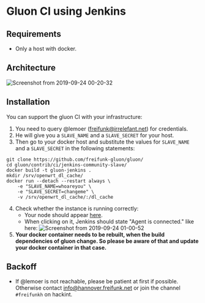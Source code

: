# Gluon CI using Jenkins

## Requirements
- Only a host with docker.

## Architecture

![Screenshot from 2019-09-24 00-20-32](https://user-images.githubusercontent.com/601153/65468827-9edf2c80-de65-11e9-9fe0-56c3487719c3.png)

## Installation
You can support the gluon CI with your infrastructure:
1. You need to query @lemoer (freifunk@irrelefant.net) for credentials.
2. He will give you a `SLAVE_NAME` and a `SLAVE_SECRET` for your host.
3. Then go to your docker host and substitute the values for  `SLAVE_NAME` and a `SLAVE_SECRET` in the following statements:
``` shell
git clone https://github.com/freifunk-gluon/gluon/
cd gluon/contrib/ci/jenkins-community-slave/
docker build -t gluon-jenkins .
mkdir /srv/openwrt_dl_cache/
docker run --detach --restart always \
    -e "SLAVE_NAME=whoareyou" \
    -e "SLAVE_SECRET=changeme" \
    -v /srv/openwrt_dl_cache/:/dl_cache
```
4. Check whether the instance is running correctly:
   - Your node should appear [here](https://build.ffh.zone/label/gluon-docker/).
   - When clicking on it, Jenkins should state "Agent is connected." like here: 
![Screenshot from 2019-09-24 01-00-52](https://user-images.githubusercontent.com/601153/65469209-dac6c180-de66-11e9-9d62-0d1c3b6b940b.png)
5. **Your docker container needs to be rebuilt, when the build dependencies of gluon change. So please be aware of that and update your docker container in that case.** 

## Backoff
- If @lemoer is not reachable, please be patient at first if possible. Otherwise contact info@hannover.freifunk.net or join the channel `#freifunkh` on hackint.
